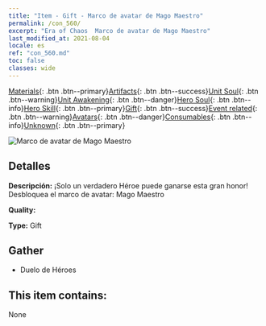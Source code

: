 ```yaml
---
title: "Item - Gift - Marco de avatar de Mago Maestro"
permalink: /con_560/
excerpt: "Era of Chaos  Marco de avatar de Mago Maestro"
last_modified_at: 2021-08-04
locale: es
ref: "con_560.md"
toc: false
classes: wide
---
```

 [Materials](/ItemsES/){: .btn .btn--primary}[Artifacts](/ItemsES/Artifacts/){: .btn .btn--success}[Unit Soul](/ItemsES/UnitSoul/){: .btn .btn--warning}[Unit Awakening](/ItemsES/UnitAwakening/){: .btn .btn--danger}[Hero Soul](/ItemsES/HeroSoul/){: .btn .btn--info}[Hero Skill](/ItemsES/HeroSkill/){: .btn .btn--primary}[Gift](/ItemsES/Gift/){: .btn .btn--success}[Event related](/ItemsES/Events/){: .btn .btn--warning}[Avatars](/ItemsES/Avatars/){: .btn .btn--danger}[Consumables](/ItemsES/Consumables/){: .btn .btn--info}[Unknown](/ItemsES/Unknown/){: .btn .btn--primary}

 ![Marco de avatar de Mago Maestro](/images/a/avatarFrame_10.png)

## Detalles
 **Descripción:** ¡Solo un verdadero Héroe puede ganarse esta gran honor! Desbloquea el marco de avatar: Mago Maestro

 **Quality:** 

 **Type:** Gift

## Gather

*    Duelo de Héroes 

## This item contains:

  None

